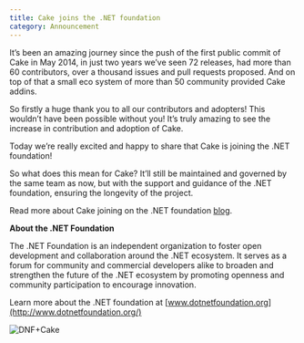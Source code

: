 ```yaml
---
title: Cake joins the .NET foundation
category: Announcement
---
```

It’s been an amazing journey since the push of the first public commit of Cake in May 2014, in just two years we’ve seen 72 releases, had more than 60 contributors, over a thousand issues and pull requests proposed. And on top of that a small eco system of more than 50 community provided Cake addins.

So firstly a huge thank you to all our contributors and adopters! This wouldn’t have been possible without you! It’s truly amazing to see the increase in contribution and adoption of Cake.

Today we’re really excited and happy to share that Cake is joining the .NET foundation!

So what does this mean for Cake? It’ll still be maintained and governed by the same team as now, but with the support and guidance of the .NET foundation, ensuring the longevity of the project.

Read more about Cake joining on the .NET foundation [blog](http://www.dotnetfoundation.org/blog/cake-welcome).

<!--excerpt-->
__About the .NET Foundation__

The .NET Foundation is an independent organization to foster open development and collaboration around the .NET ecosystem. It serves as a forum for community and commercial developers alike to broaden and strengthen the future of the .NET ecosystem by promoting openness and community participation to encourage innovation.

Learn more about the .NET foundation at [www.dotnetfoundation.org](http://www.dotnetfoundation.org/)

![DNF+Cake](https://cloud.githubusercontent.com/assets/1647294/15925895/60865fec-2e39-11e6-8d39-189d35d481d9.png)